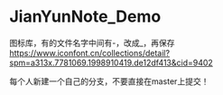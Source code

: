 # JianYunNote_Demo

图标库，有的文件名字中间有-，改成_，再保存
https://www.iconfont.cn/collections/detail?spm=a313x.7781069.1998910419.de12df413&cid=9402

每个人新建一个自己的分支，不要直接在master上提交！
